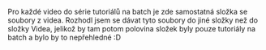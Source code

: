 Pro každé video do série tutoriálů na batch je zde samostatná složka se soubory z videa. Rozhodl jsem se dávat tyto soubory do jiné složky než do složky Videa, jelikož by tam potom polovina složek byly pouze tutoriály na batch a bylo by to nepřehledné :D